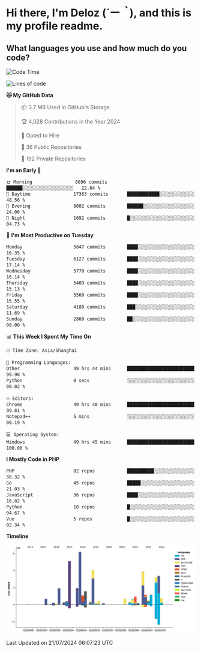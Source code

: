 # **Hi there, I'm Deloz (*´ー｀*), and this is my profile readme.**

## **What languages you use and how much do you code?**

<!--START_SECTION:waka-->
![Code Time](http://img.shields.io/badge/Code%20Time-4%2C462%20hrs%2018%20mins-blue)

![Lines of code](https://img.shields.io/badge/From%20Hello%20World%20I%27ve%20Written-41.1%20million%20lines%20of%20code-blue)

**🐱 My GitHub Data** 

> 📦 3.7 MB Used in GitHub's Storage 
 > 
> 🏆 4,028 Contributions in the Year 2024
 > 
> 💼 Opted to Hire
 > 
> 📜 36 Public Repositories 
 > 
> 🔑 192 Private Repositories 
 > 
**I'm an Early 🐤** 

```text
🌞 Morning                8096 commits        ██████░░░░░░░░░░░░░░░░░░░   22.64 % 
🌆 Daytime                17363 commits       ████████████░░░░░░░░░░░░░   48.56 % 
🌃 Evening                8602 commits        ██████░░░░░░░░░░░░░░░░░░░   24.06 % 
🌙 Night                  1692 commits        █░░░░░░░░░░░░░░░░░░░░░░░░   04.73 % 
```
📅 **I'm Most Productive on Tuesday** 

```text
Monday                   5847 commits        ████░░░░░░░░░░░░░░░░░░░░░   16.35 % 
Tuesday                  6127 commits        ████░░░░░░░░░░░░░░░░░░░░░   17.14 % 
Wednesday                5770 commits        ████░░░░░░░░░░░░░░░░░░░░░   16.14 % 
Thursday                 5409 commits        ████░░░░░░░░░░░░░░░░░░░░░   15.13 % 
Friday                   5560 commits        ████░░░░░░░░░░░░░░░░░░░░░   15.55 % 
Saturday                 4180 commits        ███░░░░░░░░░░░░░░░░░░░░░░   11.69 % 
Sunday                   2860 commits        ██░░░░░░░░░░░░░░░░░░░░░░░   08.00 % 
```


📊 **This Week I Spent My Time On** 

```text
🕑︎ Time Zone: Asia/Shanghai

💬 Programming Languages: 
Other                    49 hrs 44 mins      █████████████████████████   99.98 % 
Python                   0 secs              ░░░░░░░░░░░░░░░░░░░░░░░░░   00.02 % 

🔥 Editors: 
Chrome                   49 hrs 40 mins      █████████████████████████   99.81 % 
Notepad++                5 mins              ░░░░░░░░░░░░░░░░░░░░░░░░░   00.19 % 

💻 Operating System: 
Windows                  49 hrs 45 mins      █████████████████████████   100.00 % 
```

**I Mostly Code in PHP** 

```text
PHP                      82 repos            ██████████░░░░░░░░░░░░░░░   38.32 % 
Go                       45 repos            █████░░░░░░░░░░░░░░░░░░░░   21.03 % 
JavaScript               36 repos            ████░░░░░░░░░░░░░░░░░░░░░   16.82 % 
Python                   10 repos            █░░░░░░░░░░░░░░░░░░░░░░░░   04.67 % 
Vue                      5 repos             █░░░░░░░░░░░░░░░░░░░░░░░░   02.34 % 
```



**Timeline**

![Lines of Code chart](https://raw.githubusercontent.com/deloz/deloz/main/assets/bar_graph.png)


 Last Updated on 21/07/2024 06:07:23 UTC
<!--END_SECTION:waka-->
